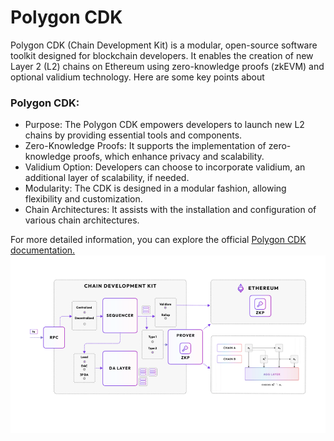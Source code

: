 # Polygon CDK

Polygon CDK (Chain Development Kit) is a modular, open-source software toolkit designed for blockchain developers. It enables the creation of new Layer 2 (L2) chains on Ethereum using zero-knowledge proofs (zkEVM) and optional validium technology. Here are some key points about 

### Polygon CDK:

- Purpose: The Polygon CDK empowers developers to launch new L2 chains by providing essential tools and components.
- Zero-Knowledge Proofs: It supports the implementation of zero-knowledge proofs, which enhance privacy and scalability.
- Validium Option: Developers can choose to incorporate validium, an additional layer of scalability, if needed.
- Modularity: The CDK is designed in a modular fashion, allowing flexibility and customization.
- Chain Architectures: It assists with the installation and configuration of various chain architectures.

For more detailed information, you can explore the official [Polygon CDK documentation.](https://docs.polygon.technology/cdk/)
![Chain Development Kit](overview-1.png)